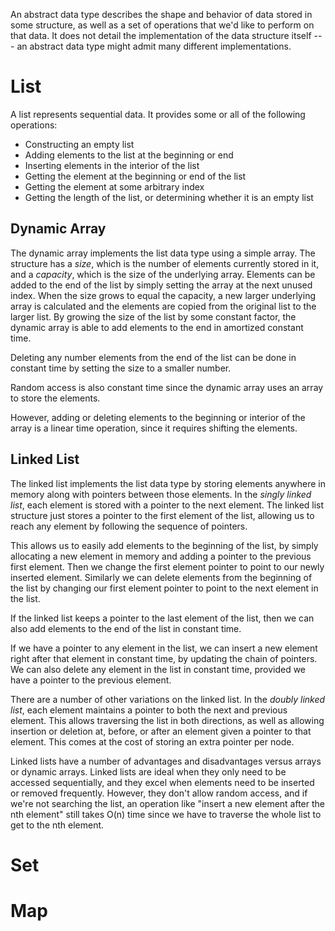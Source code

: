 An abstract data type describes the shape and behavior of data stored in some structure, as well as a set of operations that we'd like to perform on that data. It does not detail the implementation of the data structure itself --- an abstract data type might admit many different implementations.

# List

A list represents sequential data. It provides some or all of the following operations:

- Constructing an empty list
- Adding elements to the list at the beginning or end
- Inserting elements in the interior of the list
- Getting the element at the beginning or end of the list
- Getting the element at some arbitrary index
- Getting the length of the list, or determining whether it is an empty list

## Dynamic Array

The dynamic array implements the list data type using a simple array. The structure has a _size_, which is the number of elements currently stored in it, and a _capacity_, which is the size of the underlying array. Elements can be added to the end of the list by simply setting the array at the next unused index. When the size grows to equal the capacity, a new larger underlying array is calculated and the elements are copied from the original list to the larger list. By growing the size of the list by some constant factor, the dynamic array is able to add elements to the end in amortized constant time.

Deleting any number elements from the end of the list can be done in constant time by setting the size to a smaller number.

Random access is also constant time since the dynamic array uses an array to store the elements.

However, adding or deleting elements to the beginning or interior of the array is a linear time operation, since it requires shifting the elements.

## Linked List

The linked list implements the list data type by storing elements anywhere in memory along with pointers between those elements. In the _singly linked list_, each element is stored with a pointer to the next element. The linked list structure just stores a pointer to the first element of the list, allowing us to reach any element by following the sequence of pointers.

This allows us to easily add elements to the beginning of the list, by simply allocating a new element in memory and adding a pointer to the previous first element. Then we change the first element pointer to point to our newly inserted element. Similarly we can delete elements from the beginning of the list by changing our first element pointer to point to the next element in the list.

If the linked list keeps a pointer to the last element of the list, then we can also add elements to the end of the list in constant time.

If we have a pointer to any element in the list, we can insert a new element right after that element in constant time, by updating the chain of pointers. We can also delete any element in the list in constant time, provided we have a pointer to the previous element.

There are a number of other variations on the linked list. In the _doubly linked list_, each element maintains a pointer to both the next and previous element. This allows traversing the list in both directions, as well as allowing insertion or deletion at, before, or after an element given a pointer to that element. This comes at the cost of storing an extra pointer per node.

Linked lists have a number of advantages and disadvantages versus arrays or dynamic arrays. Linked lists are ideal when they only need to be accessed sequentially, and they excel when elements need to be inserted or removed frequently. However, they don't allow random access, and if we're not searching the list, an operation like "insert a new element after the nth element" still takes O(n) time since we have to traverse the whole list to get to the nth element.

# Set

# Map

